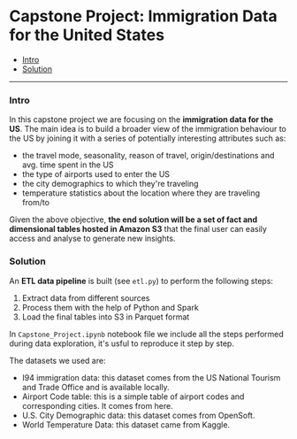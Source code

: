 # Capstone Project: Immigration Data for the United States


* [Intro](#Intro)
* [Solution](#End-solution)

--------------------------------------------



### Intro
In this capstone project we are focusing on the **immigration data for the US**. The main idea is to build a broader view of the immigration behaviour to the US by joining it with a series of potentially interesting attributes such as:  

* the travel mode, seasonality, reason of travel, origin/destinations and avg. time spent in the US
* the type of airports used to enter the US
* the city demographics to which they're traveling
* temperature statistics about the location where they are traveling from/to

Given the above objective, **the end solution will be a set of fact and dimensional tables hosted in Amazon S3** that the final user can easily access and analyse to generate new insights.



### Solution
An **ETL data pipeline** is built (see `etl.py`) to perform the following steps:  

1. Extract data from different sources
2. Process them with the help of Python and Spark
3. Load the final tables into S3 in Parquet format

In `Capstone_Project.ipynb` notebook file we include all the steps performed during data exploration, it's usful to reproduce it step by step.

The datasets we used are:  

* I94 immigration data: this dataset comes from the US National Tourism and Trade Office and is available locally.
* Airport Code table: this is a simple table of airport codes and corresponding cities. It comes from here.
* U.S. City Demographic data: this dataset comes from OpenSoft.
* World Temperature Data: this dataset came from Kaggle.


